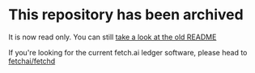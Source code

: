 # This repository has been archived

It is now read only. You can still [take a look at the old README](https://github.com/fetchai/ledger/blob/15fc9568f9e16d6450c746143ea6c350a0eaf7da/README.md)

If you're looking for the current fetch.ai ledger software, please head to [fetchai/fetchd](https://github.com/fetchai/fetchd)
